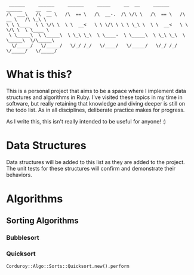 ```
 ______     ______     ______     _____     __  __     ______     ______     __  __    
/\  ___\   /\  __ \   /\  == \   /\  __-.  /\ \/\ \   /\  == \   /\  __ \   /\ \_\ \   
\ \ \____  \ \ \/\ \  \ \  __<   \ \ \/\ \ \ \ \_\ \  \ \  __<   \ \ \/\ \  \ \____ \  
 \ \_____\  \ \_____\  \ \_\ \_\  \ \____-  \ \_____\  \ \_\ \_\  \ \_____\  \/\_____\ 
  \/_____/   \/_____/   \/_/ /_/   \/____/   \/_____/   \/_/ /_/   \/_____/   \/_____/ 
```

# What is this?

This is a personal project that aims to be a space where I implement data structures and algorithms in Ruby. I've visited these topics in my time in software, but really retaining that knowledge and diving deeper is still on the todo list. As in all disciplines, deliberate practice makes for progress.

As I write this, this isn't really intended to be useful for anyone! :)

# Data Structures

Data structures will be added to this list as they are added to the project. The unit tests for these structures will confirm and demonstrate their behaviors.

# Algorithms



## Sorting Algorithms

### Bubblesort

### Quicksort

`Corduroy::Algo::Sorts::Quicksort.new().perform`

